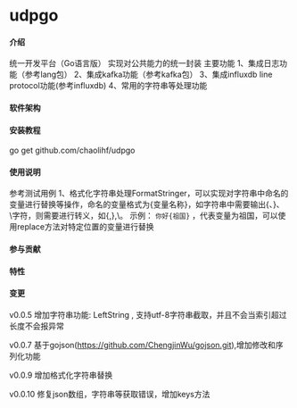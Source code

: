 # udpgo

#### 介绍
统一开发平台（Go语言版）
实现对公共能力的统一封装
主要功能
1、集成日志功能（参考lang包）
2、集成kafka功能（参考kafka包）
3、集成influxdb line protocol功能(参考influxdb)
4、常用的字符串等处理功能

#### 软件架构



#### 安装教程

go get github.com/chaolihf/udpgo

#### 使用说明

参考测试用例
1、格式化字符串处理FormatStringer，可以实现对字符串中命名的变量进行替换等操作，命名的变量格式为{变量名称}，如字符串中需要输出{、}、\字符，则需要进行转义，如\{,\},\\。
示例：  `你好{祖国}` ，代表变量为祖国，可以使用replace方法对特定位置的变量进行替换

#### 参与贡献


#### 特性

#### 变更
v0.0.5 增加字符串功能: LeftString , 支持utf-8字符串截取，并且不会当索引超过长度不会报异常

v0.0.7 基于gojson(https://github.com/ChengjinWu/gojson.git),增加修改和序列化功能

v0.0.9 增加格式化字符串替换

v0.0.10 修复json数组，字符串等获取错误，增加keys方法